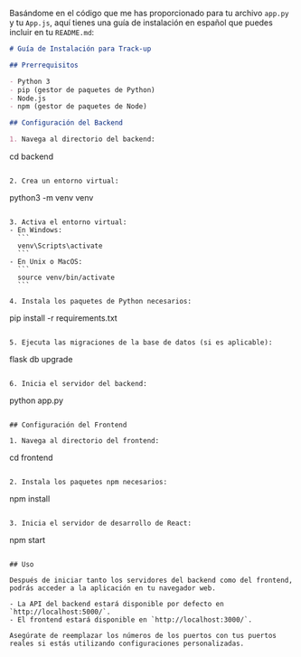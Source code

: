 Basándome en el código que me has proporcionado para tu archivo `app.py` y tu `App.js`, aquí tienes una guía de instalación en español que puedes incluir en tu `README.md`:

```markdown
# Guía de Instalación para Track-up

## Prerrequisitos

- Python 3
- pip (gestor de paquetes de Python)
- Node.js
- npm (gestor de paquetes de Node)

## Configuración del Backend

1. Navega al directorio del backend:
   ```
   cd backend
   ```

2. Crea un entorno virtual:
   ```
   python3 -m venv venv
   ```

3. Activa el entorno virtual:
   - En Windows:
     ```
     venv\Scripts\activate
     ```
   - En Unix o MacOS:
     ```
     source venv/bin/activate
     ```

4. Instala los paquetes de Python necesarios:
   ```
   pip install -r requirements.txt
   ```

5. Ejecuta las migraciones de la base de datos (si es aplicable):
   ```
   flask db upgrade
   ```

6. Inicia el servidor del backend:
   ```
   python app.py
   ```

## Configuración del Frontend

1. Navega al directorio del frontend:
   ```
   cd frontend
   ```

2. Instala los paquetes npm necesarios:
   ```
   npm install
   ```

3. Inicia el servidor de desarrollo de React:
   ```
   npm start
   ```

## Uso

Después de iniciar tanto los servidores del backend como del frontend, podrás acceder a la aplicación en tu navegador web.

- La API del backend estará disponible por defecto en `http://localhost:5000/`.
- El frontend estará disponible en `http://localhost:3000/`.

Asegúrate de reemplazar los números de los puertos con tus puertos reales si estás utilizando configuraciones personalizadas.
```